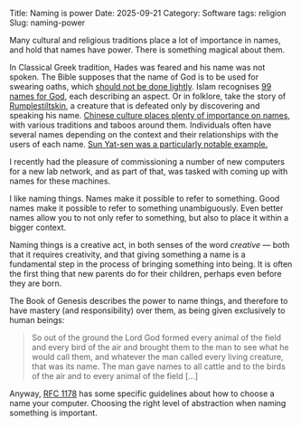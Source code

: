 Title: Naming is power
Date: 2025-09-21
Category: Software
tags: religion
Slug: naming-power

Many cultural and religious traditions place a lot of importance in
names, and hold that names have power. There is something magical about
them.

In Classical Greek tradition, Hades was feared and his name was not
spoken. The Bible supposes that the name of God is to be used for
swearing oaths, which [should not be done
lightly](https://en.wikipedia.org/wiki/Thou_shalt_not_take_the_name_of_the_Lord_thy_God_in_vain).
Islam recognises [99 names for
God](https://en.wikipedia.org/wiki/Names_of_God_in_Islam), each
describing an aspect. Or in folklore, take the story of
[Rumplestiltskin](https://en.wikipedia.org/wiki/Rumpelstiltskin), a
creature that is defeated only by discovering and speaking his name.
[Chinese culture places plenty of importance on
names](https://en.wikipedia.org/wiki/Chinese_name), with various
traditions and taboos around them. Individuals often have several names
depending on the context and their relationships with the users of each
name. [Sun Yat-sen was a particularly notable
example.](https://en.wikipedia.org/wiki/Names_of_Sun_Yat-sen)

I recently had the pleasure of commissioning a number of new computers
for a new lab network, and as part of that, was tasked with coming up
with names for these machines.

I like naming things. Names make it possible to refer to something. Good
names make it possible to refer to something unambiguously. Even better
names allow you to not only refer to something, but also to place it
within a bigger context.

Naming things is a creative act, in both senses of the word *creative*
&mdash; both that it requires creativity, and that giving something a
name is a fundamental step in the process of bringing something into
being.  It is often the first thing that new parents do for their
children, perhaps even before they are born.


The Book of Genesis describes the power to name things, and therefore to
have mastery (and responsibility) over them, as being given exclusively
to human beings:

> So out of the ground the Lord God formed every animal of the field and
> every bird of the air and brought them to the man to see what he would
> call them, and whatever the man called every living creature, that was
> its name. The man gave names to all cattle and to the birds of the air
> and to every animal of the field [...]


Anyway, [RFC 1178](https://www.rfc-editor.org/rfc/rfc1178.html) has some
specific guidelines about how to choose a name your computer. Choosing
the right level of abstraction when naming something is important.
